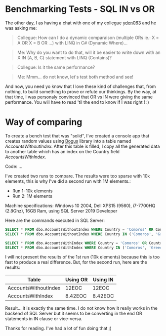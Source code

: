 # Benchmarking Tests - SQL IN vs OR

The other day, I as having a chat with one of my collegue [yden063] and he was asking me: 
> Collegue: How can I do a dynamic comparaison (multiple ORs ie.: X = A OR X = B OR ...) with LINQ in C# (Dynamic Where)... 

> Me: Why do you want to do that, will it be easier to write down with an X IN (A, B, C) statement with LINQ (Contains)?

> Collegue: Is it the same performance?

> Me: Mmm... do not know, let's test both method and see!

And now, you need yo know that I love these kind of challenges that, from nothing, to build something to prove or refute our thinkings. By the way, at that time, I was personaly convinced that OR vs IN were giving the same performance. You will have to read 'til the end to know if I was right ! :)

# Way of comparing
To create a bench test that was "solid", I've created a console app that creates random values using [Bogus] library into a table named *AccountsWithoutIndex*. After this table is filled, I copy all the generated data to another table which has an index on the Country field *AccountsWithIndex*.

Code: ...

I've created two runs to compare. The results were too sparse with 10k elements, this is why I've did a second run with 1M elements.:
- Run 1: 10k elements
- Run 2: 1M elements 

Machine specifications: Windows 10 2004, Dell XPS15 (9560), i7-7700HQ (2.8Ghz), 16GB Ram, using SQL Server 2019 Developer


Here are the commands executed in SQL Server:
```sql
SELECT * FROM dbo.AccountsWithoutIndex WHERE Country = 'Comoros' OR Country = 'Greece' OR Country = 'Micronesia'
SELECT * FROM dbo.AccountsWithoutIndex WHERE Country IN ('Comoros', 'Greece', 'Micronesia')

SELECT * FROM dbo.AccountsWithIndex WHERE Country = 'Comoros' OR Country = 'Greece' OR Country = 'Micronesia'
SELECT * FROM dbo.AccountsWithIndex WHERE Country IN ('Comoros', 'Greece', 'Micronesia')
```

I will not present the results of the 1st run (10k elements) because this is too fast to produce a real difference. But, for the second run, here are the results:

| Table | Using OR | Using IN |
|-------|----------|----------|
| AccountsWithoutIndex | 12EOC | 12EOC |
| AccountsWithIndex | 8.42EOC | 8.42EOC |

Result... it is exactly the same time. I do not know how it really works in the backend of SQL Server but it seems to be converting in the end OR statements in IN clause or vice-versa.

Thanks for reading. I've had a lot of fun doing that ;)

<!-- References -->
[Bogus]: https://github.com/bchavez/Bogus
[yden063]: https://www.github.com/yden063